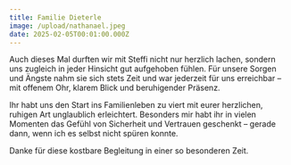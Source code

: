 ```yaml
---
title: Familie Dieterle
image: /upload/nathanael.jpeg
date: 2025-02-05T00:01:00.000Z
---
```

Auch dieses Mal durften wir mit Steffi nicht nur herzlich lachen, sondern uns zugleich in jeder Hinsicht gut aufgehoben fühlen. Für unsere Sorgen und Ängste nahm sie sich stets Zeit und war jederzeit für uns erreichbar – mit offenem Ohr, klarem Blick und beruhigender Präsenz.


Ihr habt uns den Start ins Familienleben zu viert mit eurer herzlichen, ruhigen Art unglaublich erleichtert. Besonders mir habt ihr in vielen Momenten das Gefühl von Sicherheit und Vertrauen geschenkt – gerade dann, wenn ich es selbst nicht spüren konnte.


Danke für diese kostbare Begleitung in einer so besonderen Zeit.
